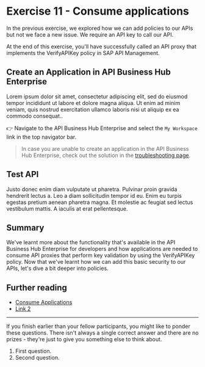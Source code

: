 # Exercise 11 - Consume applications

In the previous exercise, we explored how we can add policies to our APIs but not we face a new issue. We require an API key to call our API. 

At the end of this exercise, you'll have successfully called an API proxy that implements the VerifyAPIKey policy in SAP API Management.

## Create an Application in API Business Hub Enterprise

Lorem ipsum dolor sit amet, consectetur adipiscing elit, sed do eiusmod tempor incididunt ut labore et dolore magna aliqua. Ut enim ad minim veniam, quis nostrud exercitation ullamco laboris nisi ut aliquip ex ea commodo consequat..

👉 Navigate to the API Business Hub Enterprise and select the `My Workspace` link in the top navigator bar.

> In case you are unable to create an application in the API Business Hub Enterprise, check out the solution in the [troubleshooting page](../../troubleshooting.md#unable-to-create-application-exceptions-in-developer-portal).

## Test API

Justo donec enim diam vulputate ut pharetra. Pulvinar proin gravida hendrerit lectus a. Leo a diam sollicitudin tempor id eu. Enim eu turpis egestas pretium aenean pharetra magna. Et molestie ac feugiat sed lectus vestibulum mattis. A iaculis at erat pellentesque. 


## Summary

We've learnt more about the functionality that's available in the API Business Hub Enterprise for developers and how applications are needed to consume API proxies that perform key validation by using the VerifyAPIKey policy. Now that we've learnt how we can add this basic security to our APIs, let's dive a bit deeper into policies.

## Further reading

* [Consume Applications](https://help.sap.com/docs/sap-api-management/sap-api-management/consume-applications?locale=en-US)
* [Link 2](https://blogs.sap.com/)

---

If you finish earlier than your fellow participants, you might like to ponder these questions. There isn't always a single correct answer and there are no prizes - they're just to give you something else to think about.

1. First question.
2. Second question.

<!-- ## Next

Continue to 👉 [Exercise XX - ](../02-exploring-the-mock-services/README.md#exercise-02---exploring-the-mock-services) -->